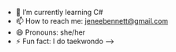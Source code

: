 - 🌱 I’m currently learning C#
- 📫 How to reach me: jeneebennett@gmail.com
- 😄 Pronouns: she/her
- ⚡ Fun fact: I do taekwondo
-->
